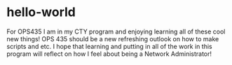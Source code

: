 # hello-world
For OPS435
I am in my CTY program and enjoying learning all of these cool new things! OPS 435 should be a new refreshing outlook on how to make scripts and etc. I hope that learning and putting in all of the work in this program will reflect on how I feel about being a Network Administrator!

